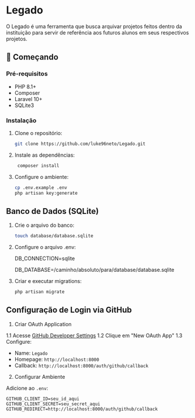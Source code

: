 # Legado

O Legado é uma ferramenta que busca arquivar projetos feitos dentro da instituição para servir de referência aos futuros alunos em seus respectivos projetos.

## 🚀 Começando

### Pré-requisitos
- PHP 8.1+
- Composer
- Laravel 10+
- SQLite3

### Instalação
1. Clone o repositório:
   ```bash
   git clone https://github.com/luke96neto/Legado.git
2. Instale as dependências:
   ```bash
    composer install
3. Configure o ambiente:
   ```bash
   cp .env.example .env
   php artisan key:generate

## Banco de Dados (SQLite)

1. Crie o arquivo do banco:
   ```bash
   touch database/database.sqlite
2. Configure o arquivo .env:
   
   DB_CONNECTION=sqlite
   
   DB_DATABASE=/caminho/absoluto/para/database/database.sqlite
3. Criar e executar migrations:
   ```bash
   php artisan migrate
   
## Configuração de Login via GitHub

1. Criar OAuth Application

1.1 Acesse [GitHub Developer Settings](https://github.com/settings/developers)
1.2 Clique em "New OAuth App"
1.3 Configure:
   - Name: `Legado`
   - Homepage: `http://localhost:8000`
   - Callback: `http://localhost:8000/auth/github/callback`

2. Configurar Ambiente

Adicione ao `.env`:
```env
GITHUB_CLIENT_ID=seu_id_aqui
GITHUB_CLIENT_SECRET=seu_secret_aqui
GITHUB_REDIRECT=http://localhost:8000/auth/github/callback

    

